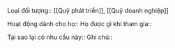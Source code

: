 Loại đối tượng:: [[Quỹ phát triển]], [[Quỹ doanh nghiệp]]

Hoạt động dành cho họ:: 
Họ được gì khi tham gia:: 

Tại sao lại có nhu cầu này:: 
Ghi chú:: 

